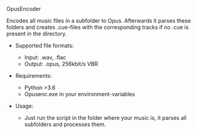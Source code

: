 OpusEncoder

Encodes all music files in a subfolder to Opus.
Afterwards it parses these folders and creates .cue-files with the corresponding tracks if no .cue is present in the directory.

- Supported file formats:

  - Input: .wav, .flac
  - Output: .opus, 256kbit/s VBR

- Requirements:
  - Python >3.6
  - Opusenc.exe in your environment-variables

- Usage:
  - Just run the script in the folder where your music is, it parses all subfolders and processes them.
